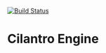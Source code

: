 [![Build Status](https://github.com/dpilawa/cilantro/workflows/build/badge.svg)](https://github.com/dpilawa/cilantro/actions?workflow=build)
# Cilantro Engine

